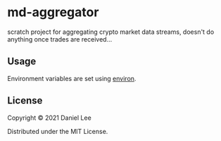 # md-aggregator

scratch project for aggregating crypto market data streams, doesn't do anything once trades are received...

## Usage

Environment variables are set using [environ](https://github.com/weavejester/environ).

## License

Copyright © 2021 Daniel Lee

Distributed under the MIT License.
